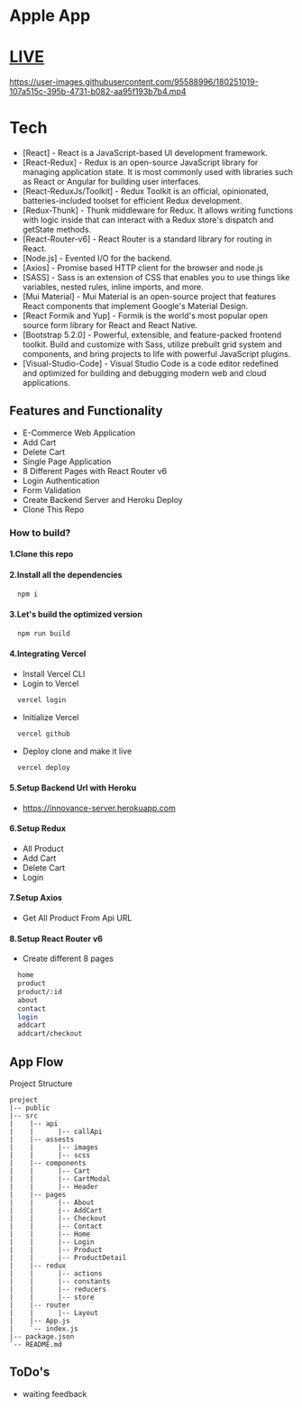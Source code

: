 # Apple App
# [LIVE](https://innovance-app.vercel.app/)

https://user-images.githubusercontent.com/95588996/180251019-107a515c-395b-4731-b082-aa95f193b7b4.mp4


# Tech

- [React] - React is a JavaScript-based UI development framework.
- [React-Redux] - Redux is an open-source JavaScript library for managing application state. It is most commonly used with libraries such as React or Angular for building user interfaces.
- [React-ReduxJs/Toolkit] - Redux Toolkit is an official, opinionated, batteries-included toolset for efficient Redux development.
- [Redux-Thunk] - Thunk middleware for Redux. It allows writing functions with logic inside that can interact with a Redux store's dispatch and getState methods.
- [React-Router-v6] - React Router is a standard library for routing in React.
- [Node.js] - Evented I/O for the backend.
- [Axios] - Promise based HTTP client for the browser and node.js
- [SASS] - Sass is an extension of CSS that enables you to use things like variables, nested rules, inline imports, and more.
- [Mui Material] - Mui Material is an open-source project that features React components that implement Google's Material Design.
- [React Formik and Yup] - Formik is the world's most popular open source form library for React and React Native.
- [Bootstrap 5.2.0] - Powerful, extensible, and feature-packed frontend toolkit. Build and customize with Sass, utilize prebuilt grid system and components, and bring projects to life with powerful JavaScript plugins. 
- [Visual-Studio-Code] - Visual Studio Code is a code editor redefined and optimized for building and debugging modern web and cloud applications.

## Features and Functionality

- E-Commerce Web Application
- Add Cart
- Delete Cart
- Single Page Application
- 8 Different Pages with React Router v6
- Login Authentication
- Form Validation
- Create Backend Server and Heroku Deploy
- Clone This Repo

### How to build?

#### 1.Clone this repo

#### 2.Install all the dependencies

```sh
  npm i
```

#### 3.Let's build the optimized version

```sh
  npm run build
```

#### 4.Integrating Vercel

- Install Vercel CLI
- Login to Vercel

```sh
  vercel login
```

- Initialize Vercel

```sh
  vercel github
```

- Deploy clone and make it live

```sh
  vercel deploy
```
#### 5.Setup Backend Url with Heroku

- https://innovance-server.herokuapp.com


#### 6.Setup Redux

- All Product
- Add Cart
- Delete Cart
- Login

#### 7.Setup Axios

- Get All Product From Api URL

#### 8.Setup React Router v6

- Create different 8 pages

```sh
  home
  product
  product/:id
  about
  contact  
  login
  addcart
  addcart/checkout
```


## App Flow

Project Structure
```
project
|-- public
|-- src
|    |-- api
|    |      |-- callApi
|    |-- assests
|    |      |-- images
|    |      |-- scss
|    |-- components
|    |      |-- Cart
|    |      |-- CartModal
|    |      |-- Header
|    |-- pages
|    |      |-- About
|    |      |-- AddCart
|    |      |-- Checkout
|    |      |-- Contact
|    |      |-- Home
|    |      |-- Login
|    |      |-- Product
|    |      |-- ProductDetail
|    |-- redux
|    |      |-- actions
|    |      |-- constants
|    |      |-- reducers
|    |      |-- store
|    |-- router
|    |      |-- Layout
|    |-- App.js
|    `-- index.js
|-- package.json
`-- README.md
```

## ToDo's

- waiting feedback